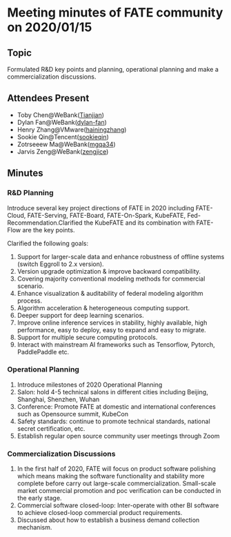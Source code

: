 # Meeting minutes of FATE community on 2020/01/15

## Topic
Formulated R&D key points and planning, operational planning and make a commercialization discussions.

## Attendees Present

* Toby Chen@WeBank([Tianjian](https://github.com/Tianjian))
* Dylan Fan@WeBank([dylan-fan](https://github.com/dylan-fan))
* Henry Zhang@VMware([hainingzhang](https://github.com/hainingzhang))
* Sookie Qin@Tencent([sookieqin](https://github.com/sookieqin))
* Zotrseeew Ma@WeBank([mgqa34](https://github.com/mgqa34))
* Jarvis Zeng@WeBank([zengjice](https://github.com/zengjice))

## Minutes

### R&D Planning

Introduce several key project directions of FATE in 2020 including FATE-Cloud, FATE-Serving, FATE-Board, FATE-On-Spark, KubeFATE, Fed-Recommendation.Clarified the KubeFATE and its combination with FATE-Flow are the key points.

Clarified the following goals:
1. Support for larger-scale data and enhance robustness of offline systems (switch Eggroll to 2.x version).
2. Version upgrade optimization & improve backward compatibility.
3. Covering majority conventional modeling methods for commercial scenario.
4. Enhance visualization & auditability of federal modeling algorithm process.
5. Algorithm acceleration & heterogeneous computing support.
6. Deeper support for deep learning scenarios.
7. Improve online inference services in stability, highly available, high performance, easy to deploy, easy to expand and easy to migrate.
8. Support for multiple secure computing protocols.
9. Interact with mainstream AI frameworks such as Tensorflow, Pytorch, PaddlePaddle etc.

### Operational Planning
1. Introduce milestones of 2020 Operational Planning
2. Salon: hold 4-5 technical salons in different cities including Beijing, Shanghai, Shenzhen, Wuhan
3. Conference: Promote FATE at domestic and international conferences such as Opensource summit, KubeCon
4. Safety standards: continue to promote technical standards, national secret certification, etc.
5. Establish regular open source community user meetings through Zoom

### Commercialization Discussions

1. In the first half of 2020, FATE will focus on product software polishing which means making the software functionality and stability more complete before carry out large-scale commercialization. Small-scale market commercial promotion and poc verification can be conducted in the early stage.
2. Commercial software closed-loop: Inter-operate with other BI software to achieve closed-loop commercial product requirements.
3. Discussed about how to establish a business demand collection mechanism.